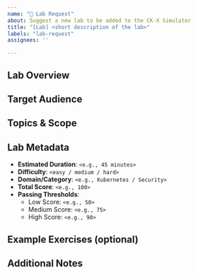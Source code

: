 ```yaml
---
name: "🧪 Lab Request"
about: Suggest a new lab to be added to the CK-X Simulator
title: "[Lab] <short description of the lab>"
labels: "lab-request"
assignees: ''

---
```


## Lab Overview

<!--
Give a short summary of the lab idea.

What is the main goal of the lab? 
What skills or concepts should the user learn or demonstrate?
-->

## Target Audience

<!--
Who is this lab designed for?

- CKA / CKS / Custom...?
- Beginner, Intermediate, Advanced?
- Any specific professional roles in mind (e.g. DevOps, SRE, Security Engineer)?
-->

## Topics & Scope

<!--
List the main topics covered by the lab.

You can include:

- Kubernetes area (e.g., RBAC, Networking, Cluster Maintenance, Security)
- Concepts or tools used (e.g., Helm, Falco, etcd, NetworkPolicy)
- Real-world scenarios or challenges (optional)
-->

## Lab Metadata

<!-- Fill in the suggested values below -->

- **Estimated Duration**: `<e.g., 45 minutes>`
- **Difficulty**: `<easy / medium / hard>`
- **Domain/Category**: `<e.g., Kubernetes / Security>`
- **Total Score**: `<e.g., 100>`
- **Passing Thresholds**:
  - Low Score: `<e.g., 50>`
  - Medium Score: `<e.g., 75>`
  - High Score: `<e.g., 90>`

## Example Exercises (optional)

<!--
Propose 1–3 example exercises that could be part of the lab.

You can list the title, a short description, and the estimated points.

1. **Create a NetworkPolicy** (20 points)
   - Restrict traffic to a specific pod based on namespace and labels.
2. **RBAC for Read-Only Access** (30 points)
   - Grant a user read-only access to all resources in a namespace.
-->

## Additional Notes

<!--
Any extra info, references, or notes to support the lab request.

This can include links to real CKA/CKS questions, documentation, or public repos.
-->
